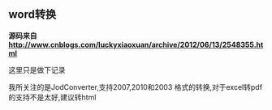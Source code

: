 
## word转换

**源码来自 http://www.cnblogs.com/luckyxiaoxuan/archive/2012/06/13/2548355.html**

这里只是做下记录

我所关注的是JodConverter,支持2007,2010和2003 格式的转换,对于excel转pdf的支持不是太好,建议转html

